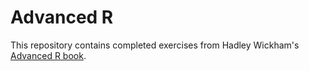 # Advanced R
This repository contains completed exercises from Hadley Wickham's [Advanced R book](http://adv-r.had.co.nz/).
